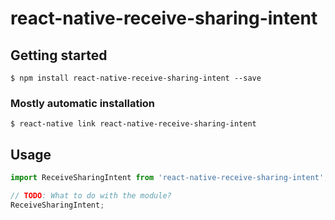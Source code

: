 # react-native-receive-sharing-intent

## Getting started

`$ npm install react-native-receive-sharing-intent --save`

### Mostly automatic installation

`$ react-native link react-native-receive-sharing-intent`

## Usage
```javascript
import ReceiveSharingIntent from 'react-native-receive-sharing-intent';

// TODO: What to do with the module?
ReceiveSharingIntent;
```
